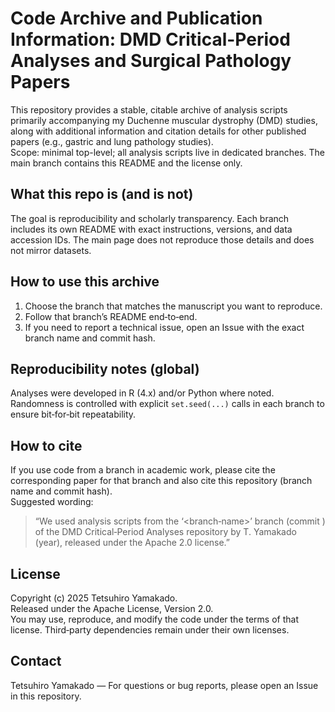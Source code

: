 # Code Archive and Publication Information: DMD Critical-Period Analyses and Surgical Pathology Papers
This repository provides a stable, citable archive of analysis scripts primarily accompanying my Duchenne muscular dystrophy (DMD) studies, along with additional information and citation details for other published papers (e.g., gastric and lung pathology studies).  
Scope: minimal top-level; all analysis scripts live in dedicated branches. The main branch contains this README and the license only.

## What this repo is (and is not)
The goal is reproducibility and scholarly transparency. Each branch includes its own README with exact instructions, versions, and data accession IDs. The main page does not reproduce those details and does not mirror datasets.

## How to use this archive
1) Choose the branch that matches the manuscript you want to reproduce.  
2) Follow that branch’s README end‑to‑end.  
3) If you need to report a technical issue, open an Issue with the exact branch name and commit hash.

## Reproducibility notes (global)
Analyses were developed in R (4.x) and/or Python where noted.  
Randomness is controlled with explicit `set.seed(...)` calls in each branch to ensure bit‑for‑bit repeatability.

## How to cite
If you use code from a branch in academic work, please cite the corresponding paper for that branch and also cite this repository (branch name and commit hash).  
Suggested wording:  
> “We used analysis scripts from the ‘<branch‑name>’ branch (commit <hash>) of the DMD Critical‑Period Analyses repository by T. Yamakado (year), released under the Apache 2.0 license.”

## License
Copyright (c) 2025 Tetsuhiro Yamakado.  
Released under the Apache License, Version 2.0.  
You may use, reproduce, and modify the code under the terms of that license. Third‑party dependencies remain under their own licenses.

## Contact
Tetsuhiro Yamakado — For questions or bug reports, please open an Issue in this repository.
